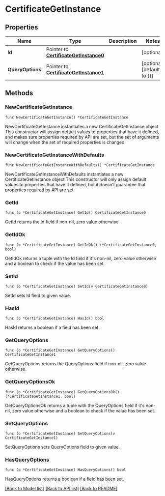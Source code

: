 # CertificateGetInstance

## Properties

Name | Type | Description | Notes
------------ | ------------- | ------------- | -------------
**Id** | Pointer to [**CertificateGetInstance0**](CertificateGetInstance0.md) |  | [optional] 
**QueryOptions** | Pointer to [**CertificateGetInstance1**](CertificateGetInstance1.md) |  | [optional] [default to {}]

## Methods

### NewCertificateGetInstance

`func NewCertificateGetInstance() *CertificateGetInstance`

NewCertificateGetInstance instantiates a new CertificateGetInstance object
This constructor will assign default values to properties that have it defined,
and makes sure properties required by API are set, but the set of arguments
will change when the set of required properties is changed

### NewCertificateGetInstanceWithDefaults

`func NewCertificateGetInstanceWithDefaults() *CertificateGetInstance`

NewCertificateGetInstanceWithDefaults instantiates a new CertificateGetInstance object
This constructor will only assign default values to properties that have it defined,
but it doesn't guarantee that properties required by API are set

### GetId

`func (o *CertificateGetInstance) GetId() CertificateGetInstance0`

GetId returns the Id field if non-nil, zero value otherwise.

### GetIdOk

`func (o *CertificateGetInstance) GetIdOk() (*CertificateGetInstance0, bool)`

GetIdOk returns a tuple with the Id field if it's non-nil, zero value otherwise
and a boolean to check if the value has been set.

### SetId

`func (o *CertificateGetInstance) SetId(v CertificateGetInstance0)`

SetId sets Id field to given value.

### HasId

`func (o *CertificateGetInstance) HasId() bool`

HasId returns a boolean if a field has been set.

### GetQueryOptions

`func (o *CertificateGetInstance) GetQueryOptions() CertificateGetInstance1`

GetQueryOptions returns the QueryOptions field if non-nil, zero value otherwise.

### GetQueryOptionsOk

`func (o *CertificateGetInstance) GetQueryOptionsOk() (*CertificateGetInstance1, bool)`

GetQueryOptionsOk returns a tuple with the QueryOptions field if it's non-nil, zero value otherwise
and a boolean to check if the value has been set.

### SetQueryOptions

`func (o *CertificateGetInstance) SetQueryOptions(v CertificateGetInstance1)`

SetQueryOptions sets QueryOptions field to given value.

### HasQueryOptions

`func (o *CertificateGetInstance) HasQueryOptions() bool`

HasQueryOptions returns a boolean if a field has been set.


[[Back to Model list]](../README.md#documentation-for-models) [[Back to API list]](../README.md#documentation-for-api-endpoints) [[Back to README]](../README.md)



